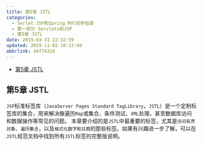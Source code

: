 ```yaml
---
title: 第5章 JSTL
categories: 
  - Serlet JSP和Spring MVC初学指南
  - 第一部分 Servlets和JSP
  - 第5章 JSTL
date: 2019-03-31 22:32:59
updated: 2019-11-02 10:12:04
abbrlink: 44f74318
---
```

<div id='my_toc'>

- [第5章 JSTL](/JavaReadingNotes/44f74318/#第5章-JSTL)

</div>
<!--more-->
<script>if (navigator.platform.toLowerCase() == 'win32'){document.getElementById('my_toc').style.display = 'none';}</script>

<!--end-->
## 第5章 JSTL ##
`JSP`标准标签库（`JavaServer Pages Standard TagLibrary`，`JSTL`）是一个定制标签库的集合，用来解决像遍历`Map`或集合、条件测试、`XML`处理，甚至数据库访问和数据操作等常见的问题。
本章要介绍的是`JSTL`中最重要的标签，尤其是`访问有界对象`、`遍历集合`，以及`格式化数字和日期`的那些标签。如果有兴趣进一步了解，可以在`JSTL`规范文档中找到所有`JSTL`标签的完整版说明。


